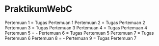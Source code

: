 # PraktikumWebC

Pertemuan 1 = Tugas Pertemuan 1
Pertemuan 2 = Tugas Pertemuan 2
Pertemuan 3 = Tugas Pertemuan 3
Pertemuan 4 = Tugas Pertemuan 4
Pertemuan 5 = -
Pertemuan 6 = Tugas Pertemuan 5
Pertemuan 7 = Tugas Pertemuan 6
Pertemuan 8 = -
Pertemuan 9 = Tugas Pertemuan 7
